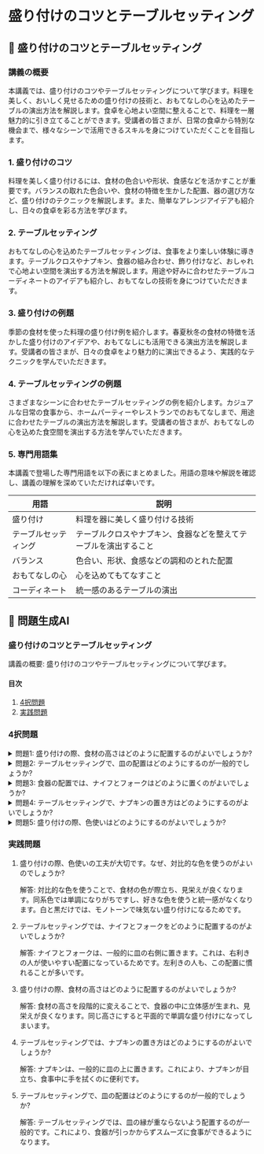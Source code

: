 # 盛り付けのコツとテーブルセッティング

## 📝 盛り付けのコツとテーブルセッティング

<a id="introduction"></a>
### 講義の概要

本講義では、盛り付けのコツやテーブルセッティングについて学びます。料理を美しく、おいしく見せるための盛り付けの技術と、おもてなしの心を込めたテーブルの演出方法を解説します。食卓を心地よい空間に整えることで、料理を一層魅力的に引き立てることができます。受講者の皆さまが、日常の食卓から特別な機会まで、様々なシーンで活用できるスキルを身につけていただくことを目指します。

<a id="plating-techniques"></a>
### 1. 盛り付けのコツ

料理を美しく盛り付けるには、食材の色合いや形状、食感などを活かすことが重要です。バランスの取れた色合いや、食材の特徴を生かした配置、器の選び方など、盛り付けのテクニックを解説します。また、簡単なアレンジアイデアも紹介し、日々の食卓を彩る方法を学びます。

<a id="table-setting"></a>
### 2. テーブルセッティング

おもてなしの心を込めたテーブルセッティングは、食事をより楽しい体験に導きます。テーブルクロスやナプキン、食器の組み合わせ、飾り付けなど、おしゃれで心地よい空間を演出する方法を解説します。用途や好みに合わせたテーブルコーディネートのアイデアも紹介し、おもてなしの技術を身につけていただきます。

<a id="plating-examples"></a>
### 3. 盛り付けの例題

季節の食材を使った料理の盛り付け例を紹介します。春夏秋冬の食材の特徴を活かした盛り付けのアイデアや、おもてなしにも活用できる演出方法を解説します。受講者の皆さまが、日々の食卓をより魅力的に演出できるよう、実践的なテクニックを学んでいただきます。

<a id="table-setting-examples"></a>
### 4. テーブルセッティングの例題

さまざまなシーンに合わせたテーブルセッティングの例を紹介します。カジュアルな日常の食事から、ホームパーティーやレストランでのおもてなしまで、用途に合わせたテーブルの演出方法を解説します。受講者の皆さまが、おもてなしの心を込めた食空間を演出する方法を学んでいただきます。

<a id="glossary"></a>
### 5. 専門用語集

本講義で登場した専門用語を以下の表にまとめました。用語の意味や解説を確認し、講義の理解を深めていただければ幸いです。

| 用語 | 説明 |
| --- | --- |
| 盛り付け | 料理を器に美しく盛り付ける技術 |
| テーブルセッティング | テーブルクロスやナプキン、食器などを整えてテーブルを演出すること |
| バランス | 色合い、形状、食感などの調和のとれた配置 |
| おもてなしの心 | 心を込めてもてなすこと |
| コーディネート | 統一感のあるテーブルの演出 |

## 📝 問題生成AI

<a id="introduction"></a>
### 盛り付けのコツとテーブルセッティング

講義の概要: 盛り付けのコツやテーブルセッティングについて学びます。

#### 目次
1. [4択問題](#multiple-choice-questions)
2. [実践問題](#practice-problems)

<a id="multiple-choice-questions"></a>
### 4択問題

<details>
<summary>問題1: 盛り付けの際、食材の高さはどのように配置するのがよいでしょうか?</summary>

- a. 同じ高さにする
- b. 段階的に高さを変える
- c. 好きな高さで配置する
- d. 隙間なく詰める

<details>
<summary>回答と解説</summary>

回答: b. 段階的に高さを変える

食材の高さを段階的に変えることで、食器の中に立体感が生まれ、見栄えが良くなります。同じ高さにすると平面的で単調な盛り付けになってしまいます。
</details>
</details>

<details>
<summary>問題2: テーブルセッティングで、皿の配置はどのようにするのが一般的でしょうか?</summary>

- a. 乱雑に置く
- b. 縦一列に並べる
- c. 皿の縁が重ならないよう配置する
- d. 皿の中心が揃うように配置する

<details>
<summary>回答と解説</summary>

回答: c. 皿の縁が重ならないよう配置する

テーブルセッティングでは、皿の縁が重ならないよう配置するのが一般的です。これにより、食器が引っかからずスムーズに食事ができるようになります。
</details>
</details>

<details>
<summary>問題3: 食器の配置では、ナイフとフォークはどのように置くのがよいでしょうか?</summary>

- a. 乱雑に置く
- b. 皿の上に置く
- c. 皿の右側に置く
- d. 皿の左側に置く

<details>
<summary>回答と解説</summary>

回答: c. 皿の右側に置く

ナイフとフォークは、一般的に皿の右側に置きます。これは、右利きの人が使いやすい配置になっているためです。左利きの人も、この配置に慣れることが多いです。
</details>
</details>

<details>
<summary>問題4: テーブルセッティングで、ナプキンの置き方はどのようにするのがよいでしょうか?</summary>

- a. 皿の上に置く
- b. 皿の左側に置く
- c. 皿の右側に置く
- d. 皿の下に置く

<details>
<summary>回答と解説</summary>

回答: a. 皿の上に置く

ナプキンは、一般的に皿の上に置きます。これにより、ナプキンが目立ち、食事中に手を拭くのに便利です。
</details>
</details>

<details>
<summary>問題5: 盛り付けの際、色使いはどのようにするのがよいでしょうか?</summary>

- a. 同系色を使う
- b. 対比的な色を使う
- c. 好きな色を使う
- d. 白と黒だけを使う

<details>
<summary>回答と解説</summary>

回答: b. 対比的な色を使う

盛り付けの際は、対比的な色を使うことで、食材の色が際立ち、見栄えが良くなります。同系色では単調になりがちですし、好きな色を使うと統一感がなくなります。白と黒だけでは、モノトーンで味気ない盛り付けになります。
</details>
</details>

<a id="practice-problems"></a>
### 実践問題

1. 盛り付けの際、色使いの工夫が大切です。なぜ、対比的な色を使うのがよいのでしょうか?

   解答: 対比的な色を使うことで、食材の色が際立ち、見栄えが良くなります。同系色では単調になりがちですし、好きな色を使うと統一感がなくなります。白と黒だけでは、モノトーンで味気ない盛り付けになるためです。

2. テーブルセッティングでは、ナイフとフォークをどのように配置するのがよいでしょうか?

   解答: ナイフとフォークは、一般的に皿の右側に置きます。これは、右利きの人が使いやすい配置になっているためです。左利きの人も、この配置に慣れることが多いです。

3. 盛り付けの際、食材の高さはどのように配置するのがよいでしょうか?

   解答: 食材の高さを段階的に変えることで、食器の中に立体感が生まれ、見栄えが良くなります。同じ高さにすると平面的で単調な盛り付けになってしまいます。

4. テーブルセッティングでは、ナプキンの置き方はどのようにするのがよいでしょうか?

   解答: ナプキンは、一般的に皿の上に置きます。これにより、ナプキンが目立ち、食事中に手を拭くのに便利です。

5. テーブルセッティングで、皿の配置はどのようにするのが一般的でしょうか?

   解答: テーブルセッティングでは、皿の縁が重ならないよう配置するのが一般的です。これにより、食器が引っかからずスムーズに食事ができるようになります。